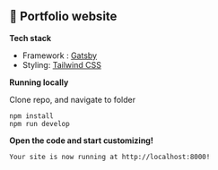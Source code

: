 ## 🚀 Portfolio website

  **Tech stack**

  - Framework : [Gatsby](https://gatsbyjs.com)
  - Styling: [Tailwind CSS](https://tailwindcss.com)
    
    
    

  **Running locally**

  Clone repo, and navigate to folder

  ```shell
  npm install
  npm run develop
  ```

 **Open the code and start customizing!**

    Your site is now running at http://localhost:8000!

